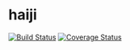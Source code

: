 haiji
=====

[![Build Status](https://travis-ci.org/notogawa/haiji.svg?branch=master)](https://travis-ci.org/notogawa/haiji)
[![Coverage Status](https://img.shields.io/coveralls/notogawa/haiji.svg)](https://coveralls.io/r/notogawa/haiji?branch=master)
